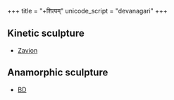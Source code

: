 +++
title = "+शिल्पम्"
unicode_script = "devanagari"
+++

## Kinetic sculpture
- [Zavion](https://twitter.com/slobodan_ukic/status/1538109644127756288) 

## Anamorphic sculpture
- [BD](https://twitter.com/BryanDruzin/status/1081745163125325824)
